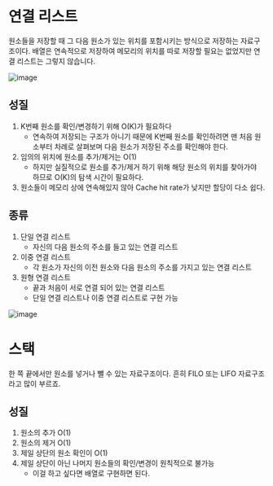 # 연결 리스트

원소들을 저장할 때 그 다음 원소가 있는 위치를 포함시키는 방식으로 저장하는 자료구조이다. 배열은 연속적으로 저장하여 메모리의 위치를 따로 저장할 필요는 없었지만 연결 리스트는 그렇지 않습니다.

![image](https://user-images.githubusercontent.com/28949165/113258461-eec66b80-9306-11eb-9bfb-c852710d71ff.png)

## 성질
1. K번째 원소를 확인/변경하기 위해 O(K)가 필요하다
   - 연속하여 저장되는 구조가 아니기 때문에 K번째 원소를 확인하려면 맨 처음 원소부터 차례로 살펴보며 다음 원소가 저장된 주소를 확인해야 한다.
2. 임의의 위치에 원소를 추가/제거는 O(1)
   - 하지만 실질적으로 원소를 추가/제거 하기 위해 해당 원소의 위치를 찾아가야 하므로 O(K)의 탐색 시간이 필요하다.
3. 원소들이 메모리 상에 연속해있지 않아 Cache hit rate가 낮지만 할당이 다소 쉽다.


## 종류

1. 단일 연결 리스트
   - 자신의 다음 원소의 주소를 들고 있는 연결 리스트
2. 이중 연결 리스트
   - 각 원소가 자신의 이전 원소와 다음 원소의 주소를 가지고 있는 연결 리스트
3. 원형 연결 리스트
   - 끝과 처음이 서로 연결 되어 있는 연결 리스트
   - 단일 연결 리스트나 이중 연결 리스트로 구현 가능

![image](https://user-images.githubusercontent.com/28949165/113259393-08b47e00-9308-11eb-979e-fe292ad508ca.png)

# 스택

한 쪽 끝에서만 원소를 넣거나 뺄 수 있는 자료구조이다. 흔히 FILO 또는 LIFO 자료구조라고 많이 부르죠.

## 성질

1. 원소의 추가 O(1)
2. 원소의 제거 O(1)
3. 제일 상단의 원소 확인이 O(1)
4. 제일 상단이 아닌 나머지 원소들의 확인/변경이 원칙적으로 불가능
   - 이걸 하고 싶다면 배열로 구현하면 된다.